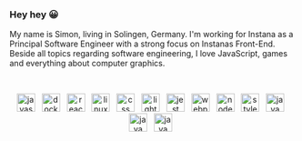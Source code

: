 ### Hey hey 😀

My name is Simon, living in Solingen, Germany. I'm working for Instana as a Principal Software Engineer with a strong focus on Instanas Front-End. Beside all topics regarding software engineering, I love JavaScript, games and everything about computer graphics.

<br />
<p align="center">
  <img src="https://api.iconify.design/logos:javascript.svg" alt="javascript" width="32" height="32"/> &nbsp;
  <img src="https://api.iconify.design/logos:docker-icon.svg" alt="docker" width="32" height="32"/> &nbsp;
  <img src="https://api.iconify.design/logos:react.svg" alt="react" width="32" height="32"/> &nbsp;
  <img src="https://api.iconify.design/logos:html-5.svg" alt="linux" width="32" height="32"/> &nbsp;
  <img src="https://api.iconify.design/logos:css-3.svg" alt="css" width="32" height="32"/> &nbsp;
  <img src="https://api.iconify.design/vscode-icons:file-type-lighthouse.svg" alt="lighthouse" width="32" height="32"/> &nbsp;
  <img src="https://api.iconify.design/logos:jest.svg" alt="jest" width="32" height="32"/> &nbsp;
  <img src="https://api.iconify.design/logos:webpack.svg" alt="webpack" width="32" height="32"/> &nbsp;
  <img src="https://api.iconify.design/logos:nodejs-icon.svg" alt="nodejs" width="32" height="32"/> &nbsp;
  <img src="https://api.iconify.design/simple-icons:styled-components.svg" alt="styled components" width="32" height="32"/> &nbsp;
  <img src="https://api.iconify.design/logos:java.svg" alt="java" width="32" height="32"/> &nbsp;
  <img src="https://api.iconify.design/logos:unity.svg" alt="java" width="32" height="32"/> &nbsp;
  <img src="https://api.iconify.design/vscode-icons:file-type-vscode.svg" alt="java" width="32" height="32"/> &nbsp;
</p>
